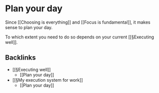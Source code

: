 # Plan your day
Since [[Choosing is everything]] and [[Focus is fundamental]], it makes sense to plan your day.

To which extent you need to do so depends on your current [[§Executing well]].

## Backlinks
* [[§Executing well]]
	* [[Plan your day]]
* [[§My execution system for work]]
	* [[Plan your day]]

<!-- {BearID:0757EFBB-F9FD-4563-9211-613C2DA9A27A-15293-000024FDB32467DF} -->
